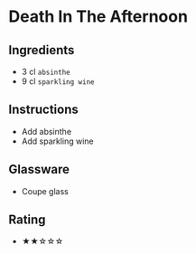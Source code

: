 # Death In The Afternoon

## Ingredients
- 3 cl `absinthe`
- 9 cl `sparkling wine`

## Instructions
- Add absinthe
- Add sparkling wine

## Glassware
- Coupe glass

## Rating
- ★★☆☆☆